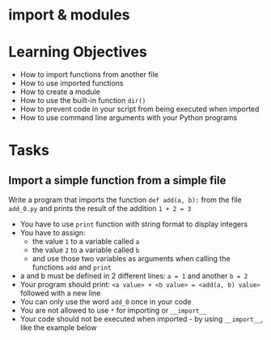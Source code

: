 # import & modules

# Learning Objectives

* How to import functions from another file
* How to use imported functions
* How to create a module
* How to use the built-in function `dir()`
* How to prevent code in your script from being executed when imported
* How to use command line arguments with your Python programs

# Tasks

## Import a simple function from a simple file

Write a program that imports the function `def add(a, b):` from the file `add_0.py` and prints the result of the addition `1 + 2 = 3`

* You have to use `print` function with string format to display integers
* You have to assign:
    * the value `1` to a variable called `a`
    * the value `2` to a variable called `b`
    * and use those two variables as arguments when calling the functions `add` and `print`
* a and b must be defined in 2 different lines: `a = 1` and another `b = 2`
* Your program should print: `<a value> + <b value> = <add(a, b) value>` followed with a new line
* You can only use the word `add_0` once in your code
* You are not allowed to use `*` for importing or `__import__`
* Your code should not be executed when imported - by using `__import__`, like the example below
